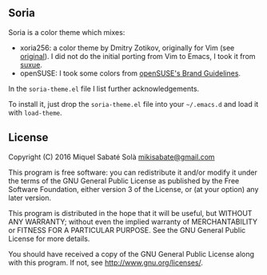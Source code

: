 ## Soria

Soria is a color theme which mixes:

- xoria256: a color theme by Dmitry Zotikov, originally for Vim (see
  [original](http://www.vim.org/scripts/script.php?script_id=2140)). I did not
  do the initial porting from Vim to Emacs, I took it from
  [suxue](https://github.com/suxue/xoria256-emacs).
- openSUSE: I took some colors from [openSUSE's Brand Guidelines](http://opensuse.github.io/branding-guidelines/).

In the `soria-theme.el` file I list further acknowledgements.

To install it, just drop the `soria-theme.el` file into your `~/.emacs.d` and
load it with `load-theme`.

## License

Copyright (C) 2016 Miquel Sabaté Solà <mikisabate@gmail.com>

This program is free software: you can redistribute it and/or modify
it under the terms of the GNU General Public License as published by
the Free Software Foundation, either version 3 of the License, or
(at your option) any later version.

This program is distributed in the hope that it will be useful,
but WITHOUT ANY WARRANTY; without even the implied warranty of
MERCHANTABILITY or FITNESS FOR A PARTICULAR PURPOSE.  See the
GNU General Public License for more details.

You should have received a copy of the GNU General Public License
along with this program.  If not, see <http://www.gnu.org/licenses/>.
